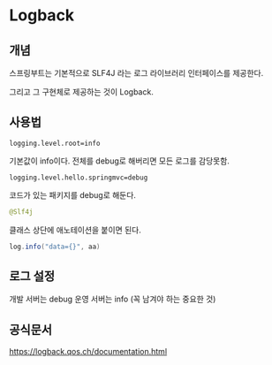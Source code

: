 # Logback 

## 개념

스프링부트는 기본적으로 SLF4J 라는 로그 라이브러리 인터페이스를 제공한다. 

그리고 그 구현체로 제공하는 것이 Logback.

## 사용법 
~~~properties
logging.level.root=info
~~~
기본값이 info이다. 전체를 debug로 해버리면 모든 로그를 감당못함.

~~~properties
logging.level.hello.springmvc=debug
~~~
코드가 있는 패키지를 debug로 해둔다. 

~~~java
@Slf4j
~~~

클래스 상단에 애노테이션을 붙이면 된다. 

~~~java
log.info("data={}", aa)
~~~


## 로그 설정

개발 서버는 debug
운영 서버는 info (꼭 남겨야 하는 중요한 것)

## 공식문서
https://logback.qos.ch/documentation.html